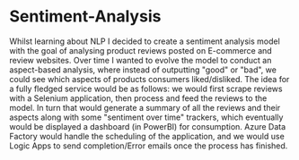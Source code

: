 # Sentiment-Analysis

Whilst learning about NLP I decided to create a sentiment analysis model with the goal of analysing product reviews posted on E-commerce and review websites. Over time I wanted to evolve the model to conduct an aspect-based analysis, where instead of outputting "good" or "bad", we could see which aspects of products consumers liked/disliked. The idea for a fully fledged service would be as follows: we would first scrape reviews with a Selenium application, then process and feed the reviews to the model. In turn that would generate a summary of all the reviews and their aspects along with some "sentiment over time" trackers, which eventually would be displayed a dashboard (in PowerBI) for consumption. Azure Data Factory would handle the scheduling of the application, and we would use Logic Apps to send completion/Error emails once the process has finished.
